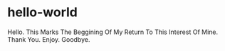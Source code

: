 # hello-world
Hello.
This Marks The Beggining Of My Return To This Interest Of Mine.
Thank You.
Enjoy.
Goodbye.
